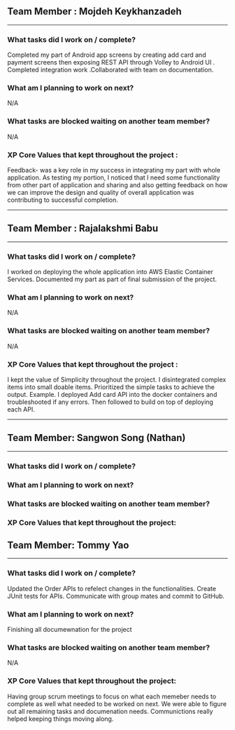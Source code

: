 ## Team Member : Mojdeh Keykhanzadeh
---
### What tasks did I work on / complete?

Completed my part of Android app screens by creating add card and payment screens then exposing REST API through Volley to Android UI . Completed integration work .Collaborated with team on documentation. 



### What am I planning to work on next?
N/A


### What tasks are blocked waiting on another team member?
N/A

### XP Core Values that kept throughout the project :
Feedback- was a key role in my success in integrating my part with whole application. As testing my portion, I noticed that I need some functionality from other part of application and sharing and also getting feedback on how we can improve the design and quality of overall application was contributing to successful completion.



---

## Team Member : Rajalakshmi Babu
---
### What tasks did I work on / complete?
I worked on deploying the whole application into AWS Elastic Container Services. Documented my part as part of final submission of the project.

### What am I planning to work on next?
N/A

### What tasks are blocked waiting on another team member?
N/A

### XP Core Values that kept throughout the project :
I kept the value of Simplicity throughout the project. I disintegrated complex items into small doable items. Prioritized the simple tasks to achieve the output. Example. I deployed Add card API into the docker containers and troubleshooted if any errors. Then followed to build on top of deploying each API.


---

## Team Member: Sangwon Song (Nathan)
---
### What tasks did I work on / complete?



### What am I planning to work on next?



### What tasks are blocked waiting on another team member?


### XP Core Values that kept throughout the project:




## Team Member: Tommy Yao
---
### What tasks did I work on / complete?
Updated the Order APIs to refelect changes in the functionalities.
Create JUnit tests for APIs.
Communicate with group mates and commit to GitHub.

### What am I planning to work on next?
Finishing all documewnation for the project


### What tasks are blocked waiting on another team member?
N/A

### XP Core Values that kept throughout the project:
Having group scrum meetings to focus on what each memeber needs to complete as well what needed to be worked on next. We were able to figure out all remaining tasks and documenation needs. Communictions really helped keeping things moving along.


